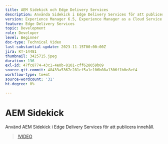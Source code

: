 ```yaml
---
title: AEM Sidekick och Edge Delivery Services
description: Använda Sidekick i Edge Delivery Services för att publicera innehåll.
version: Experience Manager 6.5, Experience Manager as a Cloud Service
feature: Edge Delivery Services
topic: Development
role: Developer
level: Beginner
doc-type: Technical Video
last-substantial-update: 2023-11-15T00:00:00Z
jira: KT-14481
thumbnail: 3425715.jpeg
duration: 136
exl-id: 47fc8774-43c1-4e0b-8101-cff628059b09
source-git-commit: 48433a5367c281cf5a1c106b08a1306f1b0e8ef4
workflow-type: tm+mt
source-wordcount: '31'
ht-degree: 0%

---
```


# AEM Sidekick

Använd AEM Sidekick i Edge Delivery Services för att publicera innehåll.

>[!VIDEO](https://video.tv.adobe.com/v/3441289/?learn=on&captions=swe)
